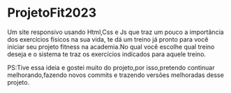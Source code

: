 # ProjetoFit2023

Um site responsivo usando Html,Css e Js que traz um pouco a importância dos exercícios físicos na sua vida,
te dá um treino já pronto para você iniciar seu projeto fitness na academia.No qual você escolhe qual treino deseja e o sistema
te traz os exercícios indicados para aquele treino.

PS:Tive essa ideia e gostei muito do projeto,por isso,pretendo continuar melhorando,fazendo novos commits
e trazendo versões melhoradas desse projeto.
